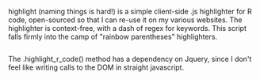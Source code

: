 highlight (naming things is hard!) is a simple client-side .js highlighter for R code, open-sourced so that I can re-use it on my various websites. The highlighter is context-free, with a dash of regex for keywords. This script falls firmly into the camp of "rainbow parentheses" highlighters.

<img href = "less/example.png"></img>

The .highlight_r_code() method has a dependency on Jquery, since I don't feel like writing calls to the DOM in straight javascript.
